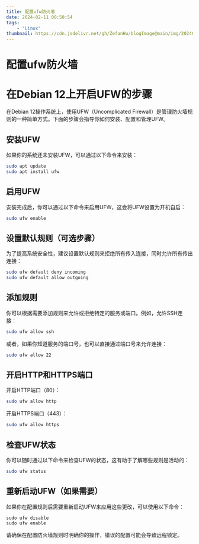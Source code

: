```yaml
---
title: 配置ufw防火墙
date: 2024-02-11 00:50:54
tags: 
    - "Linux"
thumbnail: https://cdn.jsdelivr.net/gh/ZefanHu/blogImage@main/img/20240212004658.png
---
```

# 配置ufw防火墙

# 在Debian 12上开启UFW的步骤

在Debian 12操作系统上，使用UFW（Uncomplicated Firewall）是管理防火墙规则的一种简单方式。下面的步骤会指导你如何安装、配置和管理UFW。

## 安装UFW

如果你的系统还未安装UFW，可以通过以下命令来安装：

```bash
sudo apt update
sudo apt install ufw
```

## 启用UFW

安装完成后，你可以通过以下命令来启用UFW，这会将UFW设置为开机自启：

```bash
sudo ufw enable
```

## 设置默认规则（可选步骤）

为了提高系统安全性，建议设置默认规则来拒绝所有传入连接，同时允许所有传出连接：

```bash
sudo ufw default deny incoming
sudo ufw default allow outgoing
```

## 添加规则

你可以根据需要添加规则来允许或拒绝特定的服务或端口。例如，允许SSH连接：

```bash
sudo ufw allow ssh
```

或者，如果你知道服务的端口号，也可以直接通过端口号来允许连接：

```bash
sudo ufw allow 22
```

## 开启HTTP和HTTPS端口

开启HTTP端口（80）：

```bash
sudo ufw allow http
```

开启HTTPS端口（443）：

```bash
sudo ufw allow https
```

## 检查UFW状态

你可以随时通过以下命令来检查UFW的状态，这有助于了解哪些规则是活动的：

```bash
sudo ufw status
```

## 重新启动UFW（如果需要）

如果你在配置规则后需要重新启动UFW来应用这些更改，可以使用以下命令：

```
sudo ufw disable
sudo ufw enable
```

请确保在配置防火墙规则时明确你的操作，错误的配置可能会导致远程锁定。